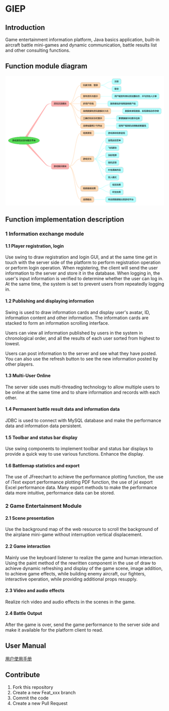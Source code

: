 # GIEP

## Introduction
Game entertainment information platform, Java basics application, built-in aircraft battle mini-games and dynamic communication, battle results list and other consulting functions.

## Function module diagram
![Function module diagram](功能模块图.png)

## Function implementation description

### 1 Information exchange module

#### 1.1 Player registration, login

Use swing to draw registration and login GUI, and at the same time get in touch with the server side of the platform to perform registration operation or perform login operation. When registering, the client will send the user information to the server and store it in the database. When logging in, the user's input information is verified to determine whether the user can log in. At the same time, the system is set to prevent users from repeatedly logging in.

#### 1.2 Publishing and displaying information

Swing is used to draw information cards and display user's avatar, ID, information content and other information. The information cards are stacked to form an information scrolling interface.

Users can view all information published by users in the system in chronological order, and all the results of each user sorted from highest to lowest.

Users can post information to the server and see what they have posted. You can also use the refresh button to see the new information posted by other players.

#### 1.3 Multi-User Online

The server side uses multi-threading technology to allow multiple users to be online at the same time and to share information and records with each other.

#### 1.4 Permanent battle result data and information data

JDBC is used to connect with MySQL database and make the performance data and information data persistent.

#### 1.5 Toolbar and status bar display

Use swing components to implement toolbar and status bar displays to provide a quick way to use various functions. Enhance the display.

#### 1.6 Battlemap statistics and export

The use of JFreechart to achieve the performance plotting function, the use of iText export performance plotting PDF function, the use of jxl export Excel performance data. Many export methods to make the performance data more intuitive, performance data can be stored.

### 2 Game Entertainment Module

#### 2.1 Scene presentation

Use the background map of the web resource to scroll the background of the airplane mini-game without interruption vertical displacement.

#### 2.2 Game interaction

Mainly use the keyboard listener to realize the game and human interaction. Using the paint method of the rewritten component in the use of draw to achieve dynamic refreshing and display of the game scene, image addition, to achieve game effects, while building enemy aircraft, our fighters, interactive operation, while providing additional props resupply.

#### 2.3 Video and audio effects

Realize rich video and audio effects in the scenes in the game.

#### 2.4 Battle Output

After the game is over, send the game performance to the server side and make it available for the platform client to read.

## User Manual

[用户使用手册](用户使用手册.pdf)

## Contribute

1. Fork this repository
2. Create a new Feat_xxx branch
3. Commit the code
4. Create a new Pull Request

